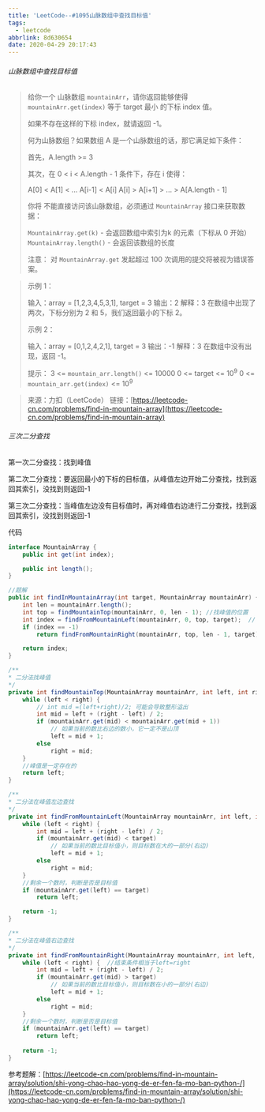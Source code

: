 ```yaml
---
title: 'LeetCode--#1095山脉数组中查找目标值'
tags:
  - leetcode
abbrlink: 8d630654
date: 2020-04-29 20:17:43
---
```


###### 山脉数组中查找目标值

> 给你一个 山脉数组 `mountainArr`，请你返回能够使得 `mountainArr.get(index)` 等于 target 最小 的下标 index 值。
>
> 如果不存在这样的下标 index，就请返回 -1。
>
>  
>
> 何为山脉数组？如果数组 A 是一个山脉数组的话，那它满足如下条件：
>
> 首先，A.length >= 3
>
> 其次，在 0 < i < A.length - 1 条件下，存在 i 使得：
>
> A[0] < A[1] < ... A[i-1] < A[i]
> A[i] > A[i+1] > ... > A[A.length - 1]
>
>
> 你将 不能直接访问该山脉数组，必须通过 `MountainArray` 接口来获取数据：
>
> `MountainArray.get(k)` - 会返回数组中索引为k 的元素（下标从 0 开始）
> `MountainArray.length()` - 会返回该数组的长度
>
> 注意：
> 对 `MountainArray.get` 发起超过 100 次调用的提交将被视为错误答案。

> 示例 1：
>
> 输入：array = [1,2,3,4,5,3,1], target = 3
> 输出：2
> 解释：3 在数组中出现了两次，下标分别为 2 和 5，我们返回最小的下标 2。
>
> 示例 2：
>
> 输入：array = [0,1,2,4,2,1], target = 3
> 输出：-1
> 解释：3 在数组中没有出现，返回 -1。
>
> 提示：
> 3 <= `mountain_arr.length()` <= 10000
> 0 <= target <= $10^9$
> 0 <= `mountain_arr.get(index)` <= $10^9$

> 来源：力扣（LeetCode）
> 链接：[https://leetcode-cn.com/problems/find-in-mountain-array](https://leetcode-cn.com/problems/find-in-mountain-array)

<!--more-->

###### 三次二分查找

第一次二分查找：找到峰值

第二次二分查找：要返回最小的下标的目标值，从峰值左边开始二分查找，找到返回其索引，没找到则返回-1

第三次二分查找：当峰值左边没有目标值时，再对峰值右边进行二分查找，找到返回其索引，没找到则返回-1

代码

```java
interface MountainArray {
    public int get(int index);

    public int length();
}

//题解
public int findInMountainArray(int target, MountainArray mountainArr) {
    int len = mountainArr.length();
    int top = findMountainTop(mountainArr, 0, len - 1);	//找峰值的位置
    int index = findFromMountainLeft(mountainArr, 0, top, target);	// 在峰值左边进行二分查找
    if (index == -1)
        return findFromMountainRight(mountainArr, top, len - 1, target);

    return index;
}

/**
* 二分法找峰值
*/
private int findMountainTop(MountainArray mountainArr, int left, int right) {
    while (left < right) {
        // int mid =(left+right)/2;	可能会导致整形溢出
        int mid = left + (right - left) / 2;
        if (mountainArr.get(mid) < mountainArr.get(mid + 1))
            // 如果当前的数比右边的数小，它一定不是山顶
            left = mid + 1;
        else 
            right = mid;
    }
    //峰值是一定存在的
    return left;
}

/**
* 二分法在峰值左边查找
*/
private int findFromMountainLeft(MountainArray mountainArr, int left, int right, int target) {
    while (left < right) {
        int mid = left + (right - left) / 2;
        if (mountainArr.get(mid) < target)
            // 如果当前的数比目标值小，则目标数在大的一部分(右边)
            left = mid + 1;
		else
            right = mid;
    }
    //剩余一个数时，判断是否是目标值
    if (mountainArr.get(left) == target)
        return left;

    return -1;
}

/**
* 二分法在峰值右边查找
*/
private int findFromMountainRight(MountainArray mountainArr, int left, int right, int target) {
    while (left < right) {	//结束条件相当于left=right
        int mid = left + (right - left) / 2;
        if (mountainArr.get(mid) > target)
            // 如果当前的数比目标值小，则目标数在小的一部分(右边)
            left = mid + 1;
        else
            right = mid;
    }
    //剩余一个数时，判断是否是目标值
    if (mountainArr.get(left) == target)
        return left;
    
    return -1;
}
```

参考题解：[https://leetcode-cn.com/problems/find-in-mountain-array/solution/shi-yong-chao-hao-yong-de-er-fen-fa-mo-ban-python-/](https://leetcode-cn.com/problems/find-in-mountain-array/solution/shi-yong-chao-hao-yong-de-er-fen-fa-mo-ban-python-/)